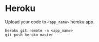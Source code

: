 # Heroku

Upload your code to `<app_name>` heroku app.

```shell
heroku git:remote -a <app_name>
git push heroku master
```

